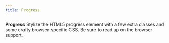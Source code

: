 ```yaml
---
title: Progress
---
```


**Progress**
Stylize the HTML5 progress element with a few extra classes and some crafty browser-specific CSS. Be sure to read up on the browser support.
